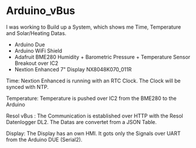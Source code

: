 # Arduino_vBus

I was working to Build up a System, which shows me Time, Temperature and Solar/Heating Datas.

- Arduino Due
- Arduino WiFi Shield
- Adafruit BME280 Humidity + Barometric Pressure + Temperature Sensor Breakout over IC2
- Nextion Enhanced 7" Display NX8048K070_011R 

Time:
Nextion Enhanced is running with an RTC Clock. The Clock will be synced with NTP.

Temperature:
Temperature is pushed over IC2 from the BME280 to the Arduino

Resol vBus :
The Communication is established over HTTP with the Resol Datenlogger DL2. The Datas are convertet from a JSON Table.

Display:
The Display has an own HMI. It gots only the Signals over UART from the Arduino DUE (Serial2).
